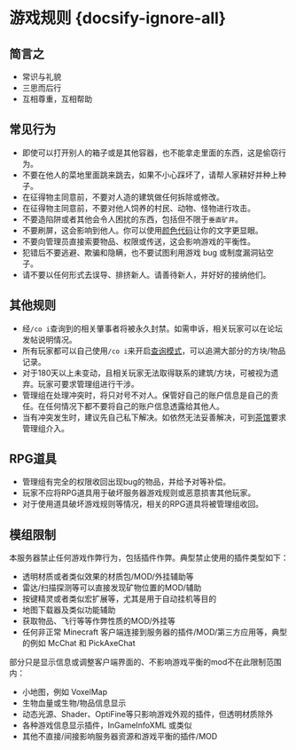 # 游戏规则 {docsify-ignore-all}

## 简言之

* 常识与礼貌
* 三思而后行
* 互相尊重，互相帮助

## 常见行为

* 即使可以打开别人的箱子或是其他容器，也不能拿走里面的东西，这是偷窃行为。
* 不要在他人的菜地里面跳来跳去，如果不小心踩坏了，请帮人家耕好并种上种子。
* 在征得物主同意前，不要对人造的建筑做任何拆除或修改。
* 在征得物主同意前，不要对他人饲养的村民、动物、怪物进行攻击。
* 不要造陷阱或者其他会令人困扰的东西，包括但不限于`垂直矿井`。
* 不要刷屏，这会影响到他人。你可以使用[颜色代码](features/chatutil.md)让你的文字更显眼。
* 不要向管理员直接索要物品、权限或传送，这会影响游戏的平衡性。
* 犯错后不要逃避、欺骗和隐瞒，也不要试图利用游戏 bug 或制度漏洞钻空子。
* 请不要以任何形式去误导、排挤新人。请善待新人，并好好的接纳他们。

## 其他规则

* 经`/co i`查询到的相关肇事者将被永久封禁。如需申诉，相关玩家可以在论坛发帖说明情况。
* 所有玩家都可以自己使用`/co i`来开启[查询模式](features/logblock.md)，可以追溯大部分的方块/物品记录。
* 对于180天以上未变动，且相关玩家无法取得联系的建筑/方块，可被视为遗弃。玩家可要求管理组进行干涉。
* 管理组在处理冲突时，将只对号不对人。保管好自己的账户信息是自己的责任。在任何情况下都不要将自己的账户信息透露给其他人。
* 当有冲突发生时，建议先自己私下解决。如依然无法妥善解决，可到[茶馆](https://bbs.mimaru.me)要求管理组介入。

## RPG道具

* 管理组有完全的权限收回出现bug的物品，并给予对等补偿。
* 玩家不应将RPG道具用于破坏服务器游戏规则或恶意损害其他玩家。
* 对于使用道具破坏游戏规则等情况，相关的RPG道具将被管理组收回。

## 模组限制

本服务器禁止任何游戏作弊行为，包括插件作弊。典型禁止使用的插件类型如下：

* 透明材质或者类似效果的材质包/MOD/外挂辅助等
* 雷达/扫描探测等可以直接发现矿物位置的MOD/辅助
* 按键精灵或者类似宏扩展等，尤其是用于自动挂机等目的
* 地图下载器及类似功能辅助
* 获取物品、飞行等等作弊性质的MOD/外挂等
* 任何非正常 Minecraft 客户端连接到服务器的插件/MOD/第三方应用等，典型的例如 McChat 和 PickAxeChat

部分只是显示信息或调整客户端界面的、不影响游戏平衡的mod不在此限制范围内：

* 小地图，例如 VoxelMap
* 生物血量或生物/物品信息显示
* 动态光源、Shader、OptiFine等只影响游戏外观的插件，但透明材质除外
* 各种游戏信息显示插件，InGameInfoXML 或类似
* 其他不直接/间接影响服务器资源和游戏平衡的插件/MOD
